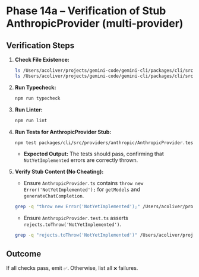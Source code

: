 # Phase 14a – Verification of Stub AnthropicProvider (multi-provider)

## Verification Steps

1.  **Check File Existence:**
    ```bash
    ls /Users/acoliver/projects/gemini-code/gemini-cli/packages/cli/src/providers/anthropic/AnthropicProvider.ts
    ls /Users/acoliver/projects/gemini-code/gemini-cli/packages/cli/src/providers/anthropic/AnthropicProvider.test.ts
    ```
2.  **Run Typecheck:**
    ```bash
    npm run typecheck
    ```
3.  **Run Linter:**
    ```bash
    npm run lint
    ```
4.  **Run Tests for AnthropicProvider Stub:**

    ```bash
    npm test packages/cli/src/providers/anthropic/AnthropicProvider.test.ts
    ```
    - **Expected Output:** The tests should pass, confirming that `NotYetImplemented` errors are correctly thrown.

5.  **Verify Stub Content (No Cheating):**
    - Ensure `AnthropicProvider.ts` contains `throw new Error('NotYetImplemented');` for `getModels` and `generateChatCompletion`.

    ```bash
    grep -q "throw new Error('NotYetImplemented');" /Users/acoliver/projects/gemini-code/gemini-cli/packages/cli/src/providers/anthropic/AnthropicProvider.ts
    ```
    - Ensure `AnthropicProvider.test.ts` asserts `rejects.toThrow('NotYetImplemented')`.

    ```bash
    grep -q "rejects.toThrow('NotYetImplemented')" /Users/acoliver/projects/gemini-code/gemini-cli/packages/cli/src/providers/anthropic/AnthropicProvider.test.ts
    ```

## Outcome

If all checks pass, emit `✅`. Otherwise, list all `❌` failures.
